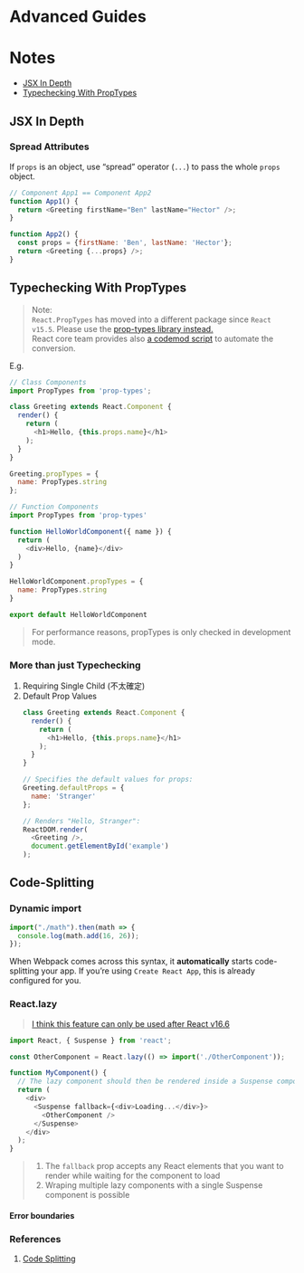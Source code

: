 # Advanced Guides
# Notes

+ [JSX In Depth](#jsx-in-depth)
+ [Typechecking With PropTypes](#typechecking-with-proptypes)

## JSX In Depth

### Spread Attributes

If `props` is an object, use “spread” operator (`...`) to pass the whole `props` object.

```javascript
// Component App1 == Component App2
function App1() {
  return <Greeting firstName="Ben" lastName="Hector" />;
}

function App2() {
  const props = {firstName: 'Ben', lastName: 'Hector'};
  return <Greeting {...props} />;
}
```

## Typechecking With PropTypes

> Note:  
> `React.PropTypes` has moved into a different package since `React v15.5`. Please use the [prop-types library instead.](https://www.npmjs.com/package/prop-types)  
> React core team provides also [a codemod script](https://reactjs.org/blog/2017/04/07/react-v15.5.0.html#migrating-from-reactproptypes) to automate the conversion.

E.g.

```javascript
// Class Components
import PropTypes from 'prop-types';

class Greeting extends React.Component {
  render() {
    return (
      <h1>Hello, {this.props.name}</h1>
    );
  }
}

Greeting.propTypes = {
  name: PropTypes.string
};

// Function Components
import PropTypes from 'prop-types'

function HelloWorldComponent({ name }) {
  return (
    <div>Hello, {name}</div>
  )
}

HelloWorldComponent.propTypes = {
  name: PropTypes.string
}

export default HelloWorldComponent
```

> For performance reasons, propTypes is only checked in development mode.

### More than just Typechecking

1. Requiring Single Child (不太確定)
2. Default Prop Values
    ```javascript
    class Greeting extends React.Component {
      render() {
        return (
          <h1>Hello, {this.props.name}</h1>
        );
      }
    }

    // Specifies the default values for props:
    Greeting.defaultProps = {
      name: 'Stranger'
    };

    // Renders "Hello, Stranger":
    ReactDOM.render(
      <Greeting />,
      document.getElementById('example')
    );
    ```

## Code-Splitting

### Dynamic import

```javascript
import("./math").then(math => {
  console.log(math.add(16, 26));
});
```

When Webpack comes across this syntax, it **automatically** starts code-splitting your app. If you’re using `Create React App`, this is already configured for you.

### React.lazy

> [I think this feature can only be used after React v16.6](https://reactjs.org/blog/2018/10/23/react-v-16-6.html)

```javascript
import React, { Suspense } from 'react';

const OtherComponent = React.lazy(() => import('./OtherComponent'));

function MyComponent() {
  // The lazy component should then be rendered inside a Suspense component
  return (
    <div>
      <Suspense fallback={<div>Loading...</div>}> 
        <OtherComponent />
      </Suspense>
    </div>
  );
}
```

> 1. The `fallback` prop accepts any React elements that you want to render while waiting for the component to load
> 2. Wraping multiple lazy components with a single Suspense component is possible

#### Error boundaries

### References

1. [Code Splitting](https://create-react-app.dev/docs/code-splitting/)
